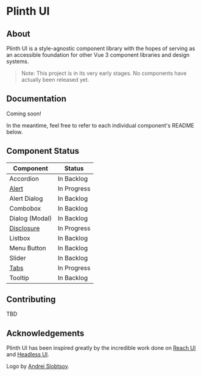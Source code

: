 # Plinth UI

## About

Plinth UI is a style-agnostic component library with the hopes of serving as an accessible foundation for other Vue 3 component libraries and design systems.

> Note: This project is in its very early stages. No components have actually been released yet.

## Documentation

Coming soon!

In the meantime, feel free to refer to each individual component's README below.

## Component Status

| Component                                    | Status      |
| -------------------------------------------- | ----------- |
| Accordion                                    | In Backlog  |
| [Alert](/packages/alert/README.md)           | In Progress |
| Alert Dialog                                 | In Backlog  |
| Combobox                                     | In Backlog  |
| Dialog (Modal)                               | In Backlog  |
| [Disclosure](/packages/disclosure/README.md) | In Progress |
| Listbox                                      | In Backlog  |
| Menu Button                                  | In Backlog  |
| Slider                                       | In Backlog  |
| [Tabs](/packages/tabs/README.md)             | In Progress |
| Tooltip                                      | In Backlog  |

## Contributing

TBD

## Acknowledgements

Plinth UI has been inspired greatly by the incredible work done on [Reach UI](https://reach.tech/) and [Headless UI](https://headlessui.dev/).

Logo by [Andrei Slobtsov](http://andreis.co/).
